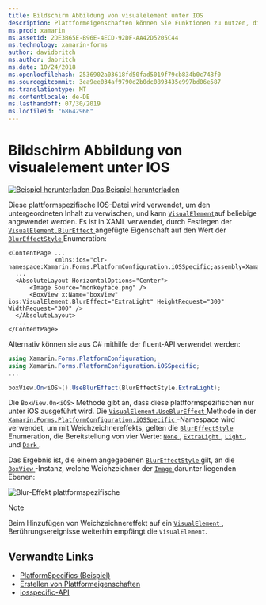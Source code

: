 ```yaml
---
title: Bildschirm Abbildung von visualelement unter IOS
description: Plattformeigenschaften können Sie Funktionen zu nutzen, die nur auf einer bestimmten Plattform verfügbar ist ohne die Implementierung der benutzerdefinierten Renderern und Effekte. In diesem Artikel wird erläutert, wie Sie die plattformspezifische IOS-Anwendung nutzen, die weich auf ein visualelement anwendet.
ms.prod: xamarin
ms.assetid: 2DE3B65E-B96E-4ECD-92DF-AA42D5205C44
ms.technology: xamarin-forms
author: davidbritch
ms.author: dabritch
ms.date: 10/24/2018
ms.openlocfilehash: 2536902a03618fd50fad5019f79cb834b0c748f0
ms.sourcegitcommit: 3ea9ee034af9790d2b0dc0893435e997bd06e587
ms.translationtype: MT
ms.contentlocale: de-DE
ms.lasthandoff: 07/30/2019
ms.locfileid: "68642966"
---
```

# <a name="visualelement-blur-on-ios"></a>Bildschirm Abbildung von visualelement unter IOS

[![Beispiel herunterladen](~/media/shared/download.png) Das Beispiel herunterladen](https://docs.microsoft.com/samples/xamarin/xamarin-forms-samples/userinterface-platformspecifics)

Diese plattformspezifische IOS-Datei wird verwendet, um den untergeordneten Inhalt zu verwischen, und kann [`VisualElement`](xref:Xamarin.Forms.VisualElement)auf beliebige angewendet werden. Es ist in XAML verwendet, durch Festlegen der [ `VisualElement.BlurEffect` ](xref:Xamarin.Forms.PlatformConfiguration.iOSSpecific.VisualElement.BlurEffectProperty) angefügte Eigenschaft auf den Wert der [ `BlurEffectStyle` ](xref:Xamarin.Forms.PlatformConfiguration.iOSSpecific.BlurEffectStyle) Enumeration:

```xaml
<ContentPage ...
             xmlns:ios="clr-namespace:Xamarin.Forms.PlatformConfiguration.iOSSpecific;assembly=Xamarin.Forms.Core">
  ...
  <AbsoluteLayout HorizontalOptions="Center">
      <Image Source="monkeyface.png" />
      <BoxView x:Name="boxView" ios:VisualElement.BlurEffect="ExtraLight" HeightRequest="300" WidthRequest="300" />
  </AbsoluteLayout>
  ...
</ContentPage>
```

Alternativ können sie aus C# mithilfe der fluent-API verwendet werden:

```csharp
using Xamarin.Forms.PlatformConfiguration;
using Xamarin.Forms.PlatformConfiguration.iOSSpecific;
...

boxView.On<iOS>().UseBlurEffect(BlurEffectStyle.ExtraLight);
```

Die `BoxView.On<iOS>` Methode gibt an, dass diese plattformspezifischen nur unter iOS ausgeführt wird. Die [ `VisualElement.UseBlurEffect` ](xref:Xamarin.Forms.PlatformConfiguration.iOSSpecific.VisualElement.UseBlurEffect(Xamarin.Forms.IPlatformElementConfiguration{Xamarin.Forms.PlatformConfiguration.iOS,Xamarin.Forms.VisualElement},Xamarin.Forms.PlatformConfiguration.iOSSpecific.BlurEffectStyle)) Methode in der [ `Xamarin.Forms.PlatformConfiguration.iOSSpecific` ](xref:Xamarin.Forms.PlatformConfiguration.iOSSpecific) -Namespace wird verwendet, um mit Weichzeichnereffekts, gelten die [ `BlurEffectStyle` ](xref:Xamarin.Forms.PlatformConfiguration.iOSSpecific.BlurEffectStyle) Enumeration, die Bereitstellung von vier Werte: [ `None` ](xref:Xamarin.Forms.PlatformConfiguration.iOSSpecific.BlurEffectStyle.None), [ `ExtraLight` ](xref:Xamarin.Forms.PlatformConfiguration.iOSSpecific.BlurEffectStyle.ExtraLight), [ `Light` ](xref:Xamarin.Forms.PlatformConfiguration.iOSSpecific.BlurEffectStyle.Light), und [ `Dark` ](xref:Xamarin.Forms.PlatformConfiguration.iOSSpecific.BlurEffectStyle.Dark).

Das Ergebnis ist, die einem angegebenen [ `BlurEffectStyle` ](xref:Xamarin.Forms.PlatformConfiguration.iOSSpecific.BlurEffectStyle) gilt, an die [ `BoxView` ](xref:Xamarin.Forms.BoxView) -Instanz, welche Weichzeichner der [ `Image` ](xref:Xamarin.Forms.Image) darunter liegenden Ebenen:

![](applying-blur-images/blur-effect.png "Blur-Effekt plattformspezifische")

> [!NOTE]
> Beim Hinzufügen von Weichzeichnereffekt auf ein [ `VisualElement` ](xref:Xamarin.Forms.VisualElement), Berührungsereignisse weiterhin empfängt die `VisualElement`.

## <a name="related-links"></a>Verwandte Links

- [PlatformSpecifics (Beispiel)](https://docs.microsoft.com/samples/xamarin/xamarin-forms-samples/userinterface-platformspecifics)
- [Erstellen von Plattformeigenschaften](~/xamarin-forms/platform/platform-specifics/index.md#creating-platform-specifics)
- [iosspecific-API](xref:Xamarin.Forms.PlatformConfiguration.iOSSpecific)

